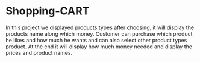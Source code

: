 # Shopping-CART
In this project we displayed products types after choosing, it will display the products name along which money. Customer can purchase which product he likes and how much he wants and can also select other product types product. At the end it will display how much money needed and display the prices and product names.  
